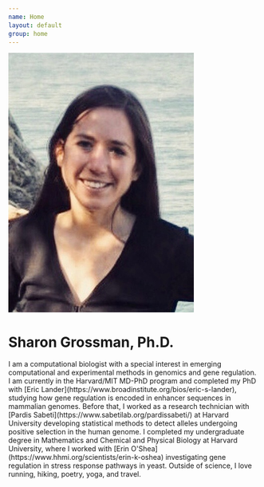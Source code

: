 ```yaml
---
name: Home
layout: default
group: home
---
```


<img src="/static/img/IMG_0347.jpeg" class="img-responsive center-block">

<h1 class="text-center">Sharon Grossman, Ph.D.</h1>

<p class="lead text-justify">
I am a computational biologist with a special interest in emerging computational and experimental methods in genomics and gene regulation. I am currently in the Harvard/MIT MD-PhD program and completed my PhD with [Eric Lander](https://www.broadinstitute.org/bios/eric-s-lander), studying how gene regulation is encoded in enhancer sequences in mammalian genomes. Before that, I worked as a research technician with [Pardis Sabeti](https://www.sabetilab.org/pardissabeti/) at Harvard University developing statistical methods to detect alleles undergoing positive selection in the human genome. I completed my undergraduate degree in Mathematics and Chemical and Physical Biology at Harvard University, where I worked with [Erin O'Shea](https://www.hhmi.org/scientists/erin-k-oshea) investigating gene regulation in stress response pathways in yeast.   
Outside of science, I love running, hiking, poetry, yoga, and travel. 
</p>
